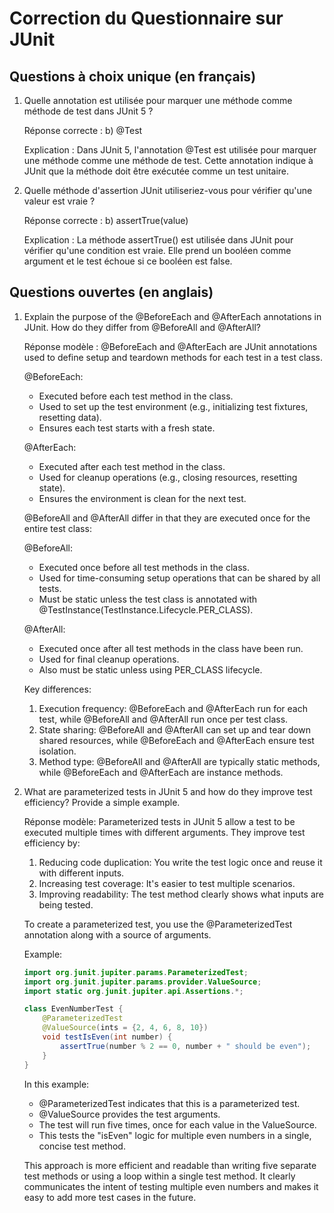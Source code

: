 # Correction du Questionnaire sur JUnit

## Questions à choix unique (en français)

1. Quelle annotation est utilisée pour marquer une méthode comme méthode de test dans JUnit 5 ?
   
   Réponse correcte : b) @Test
   
   Explication : Dans JUnit 5, l'annotation @Test est utilisée pour marquer une méthode comme une méthode de test. Cette annotation indique à JUnit que la méthode doit être exécutée comme un test unitaire.

2. Quelle méthode d'assertion JUnit utiliseriez-vous pour vérifier qu'une valeur est vraie ?
   
   Réponse correcte : b) assertTrue(value)
   
   Explication : La méthode assertTrue() est utilisée dans JUnit pour vérifier qu'une condition est vraie. Elle prend un booléen comme argument et le test échoue si ce booléen est false.

## Questions ouvertes (en anglais)

1. Explain the purpose of the @BeforeEach and @AfterEach annotations in JUnit. How do they differ from @BeforeAll and @AfterAll?

   Réponse modèle : 
   @BeforeEach and @AfterEach are JUnit annotations used to define setup and teardown methods for each test in a test class.

   @BeforeEach:
   - Executed before each test method in the class.
   - Used to set up the test environment (e.g., initializing test fixtures, resetting data).
   - Ensures each test starts with a fresh state.

   @AfterEach:
   - Executed after each test method in the class.
   - Used for cleanup operations (e.g., closing resources, resetting state).
   - Ensures the environment is clean for the next test.

   @BeforeAll and @AfterAll differ in that they are executed once for the entire test class:

   @BeforeAll:
   - Executed once before all test methods in the class.
   - Used for time-consuming setup operations that can be shared by all tests.
   - Must be static unless the test class is annotated with @TestInstance(TestInstance.Lifecycle.PER_CLASS).

   @AfterAll:
   - Executed once after all test methods in the class have been run.
   - Used for final cleanup operations.
   - Also must be static unless using PER_CLASS lifecycle.

   Key differences:
   1. Execution frequency: @BeforeEach and @AfterEach run for each test, while @BeforeAll and @AfterAll run once per test class.
   2. State sharing: @BeforeAll and @AfterAll can set up and tear down shared resources, while @BeforeEach and @AfterEach ensure test isolation.
   3. Method type: @BeforeAll and @AfterAll are typically static methods, while @BeforeEach and @AfterEach are instance methods.

2. What are parameterized tests in JUnit 5 and how do they improve test efficiency? Provide a simple example.

   Réponse modèle:
   Parameterized tests in JUnit 5 allow a test to be executed multiple times with different arguments. They improve test efficiency by:
   1. Reducing code duplication: You write the test logic once and reuse it with different inputs.
   2. Increasing test coverage: It's easier to test multiple scenarios.
   3. Improving readability: The test method clearly shows what inputs are being tested.

   To create a parameterized test, you use the @ParameterizedTest annotation along with a source of arguments.

   Example:

   ```java
   import org.junit.jupiter.params.ParameterizedTest;
   import org.junit.jupiter.params.provider.ValueSource;
   import static org.junit.jupiter.api.Assertions.*;

   class EvenNumberTest {
       @ParameterizedTest
       @ValueSource(ints = {2, 4, 6, 8, 10})
       void testIsEven(int number) {
           assertTrue(number % 2 == 0, number + " should be even");
       }
   }
   ```

   In this example:
   - @ParameterizedTest indicates that this is a parameterized test.
   - @ValueSource provides the test arguments.
   - The test will run five times, once for each value in the ValueSource.
   - This tests the "isEven" logic for multiple even numbers in a single, concise test method.

   This approach is more efficient and readable than writing five separate test methods or using a loop within a single test method. It clearly communicates the intent of testing multiple even numbers and makes it easy to add more test cases in the future.

